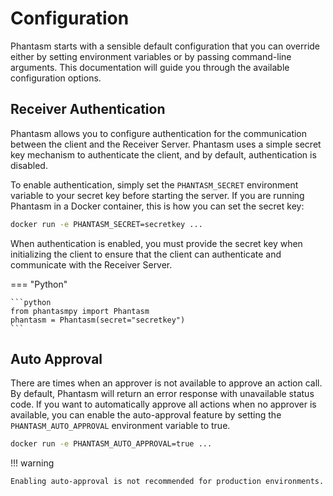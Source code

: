 # Configuration

Phantasm starts with a sensible default configuration that you can override
either by setting environment variables or by passing command-line arguments.
This documentation will guide you through the available configuration options.

## Receiver Authentication

Phantasm allows you to configure authentication for the communication between
the client and the Receiver Server. Phantasm uses a simple secret key mechanism
to authenticate the client, and by default, authentication is disabled.

To enable authentication, simply set the `PHANTASM_SECRET` environment variable
to your secret key before starting the server. If you are running Phantasm in a
Docker container, this is how you can set the secret key:

```bash
docker run -e PHANTASM_SECRET=secretkey ...
```

When authentication is enabled, you must provide the secret key when
initializing the client to ensure that the client can authenticate and
communicate with the Receiver Server.

=== "Python"

    ```python
    from phantasmpy import Phantasm
    phantasm = Phantasm(secret="secretkey")
    ```

## Auto Approval

There are times when an approver is not available to approve an action call. By
default, Phantasm will return an error response with unavailable status code. If
you want to automatically approve all actions when no approver is available, you
can enable the auto-approval feature by setting the `PHANTASM_AUTO_APPROVAL`
environment variable to true.

```bash
docker run -e PHANTASM_AUTO_APPROVAL=true ...
```

!!! warning

    Enabling auto-approval is not recommended for production environments.
